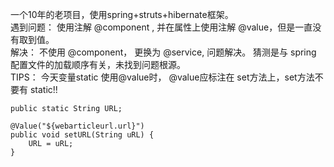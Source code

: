 一个10年的老项目，使用spring+struts+hibernate框架。  
遇到问题： 使用注解 @component , 并在属性上使用注解 @value，但是一直没有取到值。  
解决： 不使用 @component， 更换为 @service, 问题解决。 猜测是与 spring 配置文件的加载顺序有关，未找到问题根源。  
TIPS： 今天变量static 使用@value时， @value应标注在 set方法上，set方法不要有 static!!

    public static String URL;
    
    @Value("${webarticleurl.url}")
    public void setURL(String uRL) {
        URL = uRL;
    }
